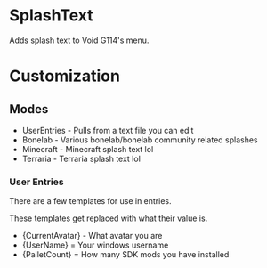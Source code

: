 # SplashText
Adds splash text to Void G114's menu.

# Customization

## Modes
* UserEntries - Pulls from a text file you can edit
* Bonelab - Various bonelab/bonelab community related splashes
* Minecraft - Minecraft splash text lol
* Terraria - Terraria splash text lol

### User Entries
There are a few templates for use in entries.

These templates get replaced with what their value is.

* {CurrentAvatar} - What avatar you are
* {UserName} = Your windows username
* {PalletCount} = How many SDK mods you have installed